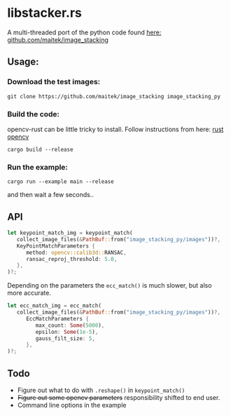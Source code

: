 # libstacker.rs
A multi-threaded port of the python code found [here: github.com/maitek/image_stacking](https://github.com/maitek/image_stacking) 

## Usage:
### Download the test images:

```git clone https://github.com/maitek/image_stacking image_stacking_py```

### Build the code:
opencv-rust can be little tricky to install. Follow instructions from here: [rust opencv](https://crates.io/crates/opencv)

```cargo build --release```

### Run the example:

```cargo run --example main --release```

and then wait a few seconds..

## API
```rust
let keypoint_match_img = keypoint_match(
   collect_image_files(&PathBuf::from("image_stacking_py/images"))?,
   KeyPointMatchParameters {
      method: opencv::calib3d::RANSAC,
      ransac_reproj_threshold: 5.0,
   },
)?;
```

Depending on the parameters the `ecc_match()` is much slower, but also more accurate. 
```rust
let ecc_match_img = ecc_match(
   collect_image_files(&PathBuf::from("image_stacking_py/images"))?,
      EccMatchParameters {
         max_count: Some(5000),
         epsilon: Some(1e-5),
         gauss_filt_size: 5,
      },
)?;
```

## Todo

* Figure out what to do with `.reshape()` in `keypoint_match()`
* ~~Figure out some opencv parameters~~ responsibility shifted to end user.
* Command line options in the example
